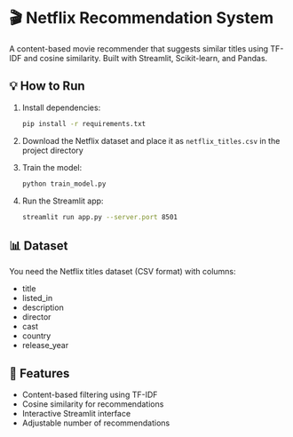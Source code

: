 # 🎬 Netflix Recommendation System

A content-based movie recommender that suggests similar titles using TF-IDF and cosine similarity.
Built with Streamlit, Scikit-learn, and Pandas.

## 💡 How to Run

1. Install dependencies:
   ```bash
   pip install -r requirements.txt
   ```

2. Download the Netflix dataset and place it as `netflix_titles.csv` in the project directory

3. Train the model:
   ```bash
   python train_model.py
   ```

4. Run the Streamlit app:
   ```bash
   streamlit run app.py --server.port 8501
   ```

## 📊 Dataset

You need the Netflix titles dataset (CSV format) with columns:
- title
- listed_in
- description
- director
- cast
- country
- release_year

## 🚀 Features

- Content-based filtering using TF-IDF
- Cosine similarity for recommendations
- Interactive Streamlit interface
- Adjustable number of recommendations
